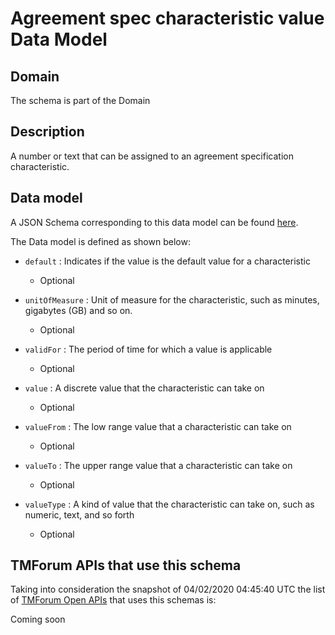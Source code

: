 # Agreement spec characteristic value Data Model

## Domain

The  schema is part of the  Domain

## Description

A number or text that can be assigned to an agreement specification characteristic.

## Data model

A JSON Schema corresponding to this data model can be found
[here](https://github.com/tmforum-rand/schemas/blob/candidates/EngagedParty/AgreementSpecCharacteristicValue.schema.json).

The Data model is defined as shown below:
- `default` : Indicates if the value is the default value for a characteristic

  - Optional

- `unitOfMeasure` : Unit of measure for the characteristic, such as minutes, gigabytes (GB) and so on.

  - Optional

- `validFor` : The period of time for which a value is applicable

  - Optional

- `value` : A discrete value that the characteristic can take on

  - Optional

- `valueFrom` : The low range value that a characteristic can take on

  - Optional

- `valueTo` : The upper range value that a characteristic can take on

  - Optional

- `valueType` : A kind of value that the characteristic can take on, such as numeric, text, and so forth

  - Optional





## TMForum APIs that use this schema

Taking into consideration the snapshot of 04/02/2020 04:45:40 UTC the list of [TMForum Open APIs](https://www.tmforum.org/open-apis/) that uses this schemas is:

Coming soon